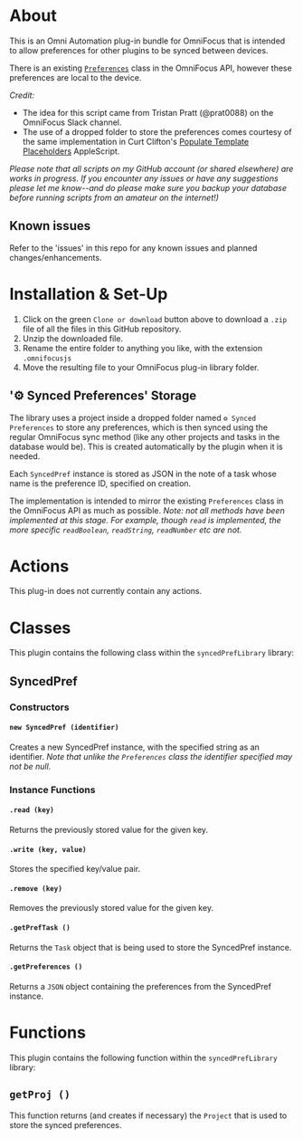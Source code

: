 # About

This is an Omni Automation plug-in bundle for OmniFocus that is intended to allow preferences for other plugins to be synced between devices.

There is an existing [`Preferences`](https://omni-automation.com/shared/preferences.html) class in the OmniFocus API, however these preferences are local to the device.

_Credit:_
* The idea for this script came from Tristan Pratt (@prat0088) on the OmniFocus Slack channel.
* The use of a dropped folder to store the preferences comes courtesy of the same implementation in Curt Clifton's [Populate Template Placeholders](http://curtclifton.net/poptemp) AppleScript.

_Please note that all scripts on my GitHub account (or shared elsewhere) are works in progress. If you encounter any issues or have any suggestions please let me know--and do please make sure you backup your database before running scripts from an amateur on the internet!)_

## Known issues

Refer to the 'issues' in this repo for any known issues and planned changes/enhancements.

# Installation & Set-Up

1. Click on the green `Clone or download` button above to download a `.zip` file of all the files in this GitHub repository.
2. Unzip the downloaded file.
3. Rename the entire folder to anything you like, with the extension `.omnifocusjs`
4. Move the resulting file to your OmniFocus plug-in library folder.

## '⚙️ Synced Preferences' Storage

The library uses a project inside a dropped folder named `⚙️ Synced Preferences` to store any preferences, which is then synced using the regular OmniFocus sync method (like any other projects and tasks in the database would be). This is created automatically by the plugin when it is needed.

Each `SyncedPref` instance is stored as JSON in the note of a task whose name is the preference ID, specified on creation.

The implementation is intended to mirror the existing `Preferences` class in the OmniFocus API as much as possible. _Note: not all methods have been implemented at this stage. For example, though `read` is implemented, the more specific `readBoolean`, `readString`, `readNumber` etc are not._

# Actions

This plug-in does not currently contain any actions.

# Classes

This plugin contains the following class within the `syncedPrefLibrary` library:

## SyncedPref

### Constructors

#### `new SyncedPref (identifier)`

Creates a new SyncedPref instance, with the specified string as an identifier. _Note that unlike the `Preferences` class the identifier specified may not be null._

### Instance Functions

#### `.read (key)`

Returns the previously stored value for the given key.

#### `.write (key, value)`

Stores the specified key/value pair.

#### `.remove (key)`

Removes the previously stored value for the given key.

#### `.getPrefTask ()`

Returns the `Task` object that is being used to store the SyncedPref instance.

#### `.getPreferences ()`

Returns a `JSON` object containing the preferences from the SyncedPref instance.

# Functions

This plugin contains the following function within the `syncedPrefLibrary` library:

## `getProj ()`

This function returns (and creates if necessary) the `Project` that is used to store the synced preferences.